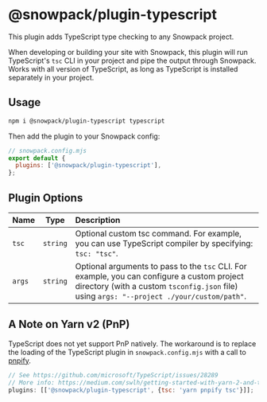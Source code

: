 # @snowpack/plugin-typescript

This plugin adds TypeScript type checking to any Snowpack project.

When developing or building your site with Snowpack, this plugin will run TypeScript's `tsc` CLI in your project and pipe the output through Snowpack. Works with all version of TypeScript, as long as TypeScript is installed separately in your project.

## Usage

```bash
npm i @snowpack/plugin-typescript typescript
```

Then add the plugin to your Snowpack config:

```js
// snowpack.config.mjs
export default {
  plugins: ['@snowpack/plugin-typescript'],
};
```

## Plugin Options

| Name   |   Type   | Description                                                                                                                                                                               |
| :----- | :------: | :---------------------------------------------------------------------------------------------------------------------------------------------------------------------------------------- |
| `tsc`  | `string` | Optional custom tsc command. For example, you can use TypeScript compiler by specifying: `tsc: "tsc"`.                                                                                    |
| `args` | `string` | Optional arguments to pass to the `tsc` CLI. For example, you can configure a custom project directory (with a custom `tsconfig.json` file) using `args: "--project ./your/custom/path"`. |

## A Note on Yarn v2 (PnP)

TypeScript does not yet support PnP natively. The workaround is to replace the loading of the TypeScript plugin in `snowpack.config.mjs` with a call to [pnpify](https://yarnpkg.com/advanced/pnpify).

```js
// See https://github.com/microsoft/TypeScript/issues/28289
// More info: https://medium.com/swlh/getting-started-with-yarn-2-and-typescript-43321a3acdee
plugins: [['@snowpack/plugin-typescript', {tsc: 'yarn pnpify tsc'}]];
```
